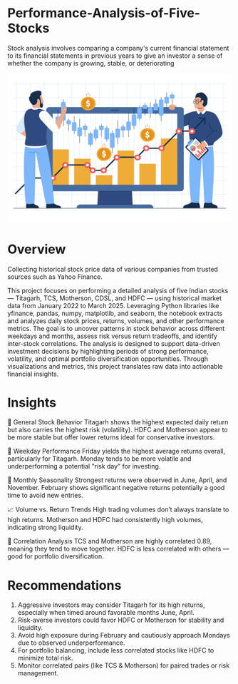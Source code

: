 # Performance-Analysis-of-Five-Stocks
Stock analysis involves comparing a company's current financial statement to its financial statements in previous years to give an investor a sense of whether the company is growing, stable, or deteriorating


<img src="6240060.jpg" width=1000>

# Overview
Collecting historical stock price data of various companies from trusted sources such as Yahoo Finance.

This project focuses on performing a detailed analysis of five Indian stocks — Titagarh, TCS, Motherson, CDSL, and HDFC — using historical market data from January 2022 to March 2025. Leveraging Python libraries like yfinance, pandas, numpy, matplotlib, and seaborn, the notebook extracts and analyzes daily stock prices, returns, volumes, and other performance metrics. The goal is to uncover patterns in stock behavior across different weekdays and months, assess risk versus return tradeoffs, and identify inter-stock correlations.
The analysis is designed to support data-driven investment decisions by highlighting periods of strong performance, volatility, and optimal portfolio diversification opportunities. Through visualizations and metrics, this project translates raw data into actionable financial insights.


# Insights
🧪 General Stock Behavior
Titagarh shows the highest expected daily return but also carries the highest risk (volatility).
HDFC and Motherson appear to be more stable but offer lower returns ideal for conservative investors.

📅 Weekday Performance
Friday yields the highest average returns overall, particularly for Titagarh.
Monday tends to be more volatile and underperforming a potential "risk day" for investing.

📆 Monthly Seasonality
Strongest returns were observed in June, April, and November.
February shows significant negative returns potentially a good time to avoid new entries.

📈 Volume vs. Return Trends
High trading volumes don’t always translate to high returns.
Motherson and HDFC had consistently high volumes, indicating strong liquidity.

🔁 Correlation Analysis
TCS and Motherson are highly correlated 0.89, meaning they tend to move together.
HDFC is less correlated with others — good for portfolio diversification.






# Recommendations
1. Aggressive investors may consider Titagarh for its high returns, especially when timed around favorable months June, April.
2. Risk-averse investors could favor HDFC or Motherson for stability and liquidity.
3. Avoid high exposure during February and cautiously approach Mondays due to observed underperformance.
4. For portfolio balancing, include less correlated stocks like HDFC to minimize total risk.
5. Monitor correlated pairs (like TCS & Motherson) for paired trades or risk management.
